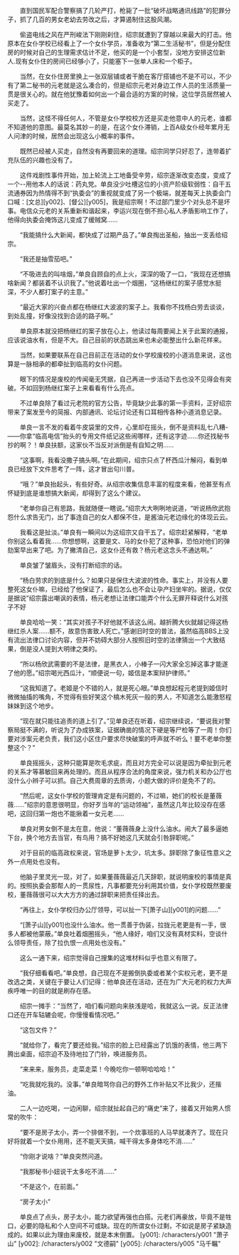 　　直到国民军配合警察搞了几轮严打，枪毙了一批“破坏战略通讯线路”的犯罪分子，抓了几百的男女老幼去劳改之后，才算遏制住这股风潮。

　　偷盗电线之风在严刑峻法下刚刚刹住，绍宗就遭到了穿越以来最大的打击。他原本在女仆学校已经看上了一个女仆学员，准备收为“第二生活秘书”，但是分配住房的时候对自己的生理需求估计不足，他买的是一个小套型，没地方安排这位新人.现有女仆住的房间已经够小了，只能塞下一张单人床和一个柜子。

　　当然，在女仆住房里换上一张双层铺或者干脆在客厅搭铺也不是不可以，不少有了第二秘书的元老就是这么凑合的，但是绍宗元老对身边工作人员的生活质量一贯是很关心的。就在他犹豫着如何出一个最合适的方案的时候，这位学员居然被人买走了。

　　当然，这怪不得任何人，不管是女仆学校校方还是买走他意中人的元老，谁都不知道他的意图。最莫名其妙－的是，在这个女仆滞销，上百A级女仆经年累月无人问津的时候，居然会出现这么小概率的事件。

　　既然已经被人买走，自然没有再要回来的道理。绍宗同学只好忍了，连带着扩充队伍的兴趣也没有了。

　　这件戏剧性事件开始，加上轮流上工地备受辛劳，绍宗逐渐改变态度，变成了一个--用他本人的话说：药丸党。单良没少吐槽这位的小资产阶级软弱性：自干五流通券因为热情得不到“执委会”的重视就变成了另一个极端，就差每天上执委会门口喊：[文总][y002]、[督公][y005]，我是绍宗啊！不过部门里少个对头总不是坏事。电信众元老的关系重新和谐起来，李运兴现在倒不担心私人矛盾影响工作了，他得向执委会掩饰这儿变成了缓贼窝……

　　“我能搞什么大新闻，都快成了过期产品了。”单良掏出圣船，抽出一支丢给绍宗。

　　“我还是抽雪茄吧。”

　　“不吸进去的叫啥烟，”单良自顾自的点上火，深深的吸了一口，“我现在还想搞啥新闻？都装着不认识我了。”他说着吐出一个烟圈，“这杨继红的案子感觉水挺深，不少人都打案子的主意。”

　　“最近大家的兴奋点都在杨继红大波波的案子上。我看你不找杨白劳去谈谈，到处乱撞，好像没找到合适的路子啊。”

　　单良原本就没把杨继红的案子放在心上，他读过每周要闻上关于此案的通报，应该说油水有，但是不大。自己目前的状态跳出来也未必能整出什么新花样来。

　　当然，如果要联系在自己目前正在活动的女仆学校废校的小道消息来说，这也算是一脉相承的都牵扯到临高的女仆问题。

　　眼下的情况是废校的传闻毫无凭据，自己再进一步活动下去也没不见得会有突破。不如回到杨继红案子上来看看有什么亮点。

　　不过单良除了看过元老院的官方公告，毕竟缺少此事的第一手资料，正好绍宗带来了案发至今的简报、内部通讯、论坛讨论还有口耳相传各种小道消息记录。

　　单良一言不发的看着牛皮袋里的文件，心里却在摇头，倒不是资料乱七八糟-——你拿“临高电信”抬头的专用文件纸记这些闹哪样，还有这字迹……你还找秘书抄的啊？！单良扶额，这家伙不当反对派倒是有自知之明……

　　“这事啊，我看没撒子搞头啊。”在此期间，绍宗只点了杯西瓜汁解闷，看到单良已经放下文件思考了一阵，这才冒出句川普。

　　“哦？”单良抬起头，有些好奇。从绍宗收集信息丰富的程度来看，他甚至有点怀疑到底是谁想搞大新闻，却得到了这么个建议。

　　“老单你自己有思路，我就随便一瞎说。”绍宗大大咧咧地说道，“听说杨欣武抱怨什么求告无门，出了事连自己的女人都保不住，是酱油元老边缘化的体现云云。

　　我看这是扯淡。”单良有一瞬间以为这绍宗又自干五了。绍宗赶紧解释，“老单你别这么看着我……你想想啊，这要是文、马的女仆犯了这种事，恐怕对他们的弹劾案早出来了吧。为了撇清自己，这女仆还有救？杨元老这念头不通达啊。”

　　单良皱了皱眉头，没有打断绍宗的话。

　　“杨白劳求的到底是什么？如果只是保住大波波的性命。事实上，并没有人要整死这女仆嘛，已经给了他保证了，最后怎么也不会让孕产妇坐牢的。据说，仅仅是据说”绍宗露出嘲讽的表情，杨元老想让法律口能弄个什么无罪开释说什么对孩子不好

　　单良哈哈一笑：“其实对孩子不好他就不该这么闹。越折腾大伙就越记得这杨继红杀人案……额不，故意伤害致人死亡。”感谢旧时空的普法，虽然临高BBS上没有流出法律口讨论内容，但并不妨碍大部分人按照旧时空的法律猜出一个大致结果，倒是没人提到大明律之类的。

　　“所以杨欣武需要的不是法律，是黑衣人，小棒子一闪大家全忘掉这事才能遂了他的愿。”绍宗喝光西瓜汁，“顺便说一句，姬信是本案辩护律师。”

　　“这我知道了。老姬是个不错的人，就是死心眼。”单良想起程元老提到姬信时微微抽搐的嘴角，不觉得有些好笑这个槁木死灰一般的男人，不知道怎么能激怒程妹妹到这个地步。

　　“现在就只能往追责的道上引了。”见单良还在听着，绍宗继续说，“要说我对警察局挺不满的，听说为了办成铁案，证据确凿的情况下硬是等尸检等了一周！你们要对涉案元老负责，我们这小区住户要求尽快破案的呼声就不听么！要不老单你整整这个？”

　　单良摇摇头，这种只能算是吹毛求疵，而且对方完全可以说是因为牵扯到元老的关系才等慕敏回来再处理的。而且从程序合法的角度来说，强力机关和办公厅也没什么小辫子可以抓。自己大费周章的去质询，小题大做的评价是免不了的。

　　“然后呢，这女仆学校的管理肯定是有问题的，不过嘛，她们的校长是董薇薇……”绍宗的意思很明显，你好歹当年的“运动领袖”，虽然这几年比较没存在感吧，这回归第一炮也不能揪着一女元老……

　　单良对男女倒不是太在意，他说：“董薇薇身上没什么油水。闹大了最多逼她下台，换个地方去当官，有鸟用？搞不好她这几天就会引咎辞职呢。”

　　对于目前的临高政权来说，官场是萝卜太少，坑太多。辞职除了象征性意义之外一点用处也没有。

　　他脑子里灵光一现，对了，如果董薇薇最近几天辞职，就说明废校的事情是真的。按照执委会那帮人的一贯尿性，凡事都要充分利用其价值，女仆学校既然要废校，董薇薇很可以大大方方的通过辞职来把责任择出去。

　　“再往上，女仆学校归办公厅领导，可以扯一下[萧子山][y001]的问题……”

　　“[萧子山][y001]也没什么油水。他一贯善于伪装，拉拢元老更是有一手，很多人都被他蒙蔽。”单良吐着烟圈摇头，“他人缘好，咱们又没有真材实料，空谈什么领导责任，除了拉仇恨一点用处也没有。”

　　这么一通下来，绍宗觉得自己搜集的这堆材料似乎也意义有限了。

　　“我仔细看看吧。”单良想，自己现在不是搬倒执委或者某个实权元老，更不是改选之类，关键在于要让人们记得：他单良还在活动，还在为广大元老的权力大声疾呼唯一的目的就是刷存在感。

　　绍宗一摊手：“当然了，咱们看问题向来肤浅是哈，我就这么一说。反正法律口还在开车轱辘会呢，你慢慢看情况吧。”

　　“这包文件？”

　　“就给你了，看完了要还给我。”绍宗的脸上已经露出了饥饿的表情，他三两下腾出桌面，绍宗迫不及待地拉了门铃，唤进服务员。

　　“来来来，服务员，走菜走菜！今晚吃你一顿啊哈哈哈！”

　　“吃我就吃我的。没事。”单良暗骂你自己的野外工作补贴又不比我少，还揩油。

　　二人一边吃喝，一边闲聊，绍宗就扯起自己的“痛史”来了，接着又开始男人惯常的吹牛：

　　“要不是房子太小，弄一个排做不到，一个炊事班的人马早就凑齐了。现在只好将就着一个女仆用用，还不能天天搞，喊干得太多身体吃不消……”

　　“你刚才说啥？”单良突然问道。

　　“我那秘书小妞说干太多吃不消……”

　　“不是这个，在前面。”

　　“房子太小”

　　单良点了点头，房子太小，能力欲望再强也白搭。元老们再豪放，毕竟不是牲口，必要的隐私和个人空间不可或缺。现在的所谓女仆过剩，不如说是房子紧缺造成的。如果以此为理由来废校，就是本末倒置。
[y001]: /characters/y001 "萧子山"
[y002]: /characters/y002 "文德嗣"
[y005]: /characters/y005 "马千瞩"
